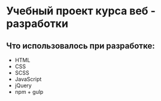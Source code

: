 # Учебный проект курса веб - разработки 

## Что использовалось при разработке:

* HTML
* CSS 
* SCSS
* JavaScript
* jQuery
* npm + gulp



